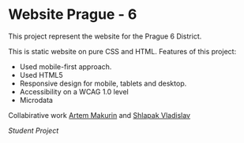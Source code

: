 # Website Prague - 6

This project represent the website for the Prague 6 District. 

This is static website on pure CSS and HTML.
Features of this project:
* Used mobile-first approach.
* Used HTML5
* Responsive design for mobile, tablets and desktop.
* Accessibility on a WCAG 1.0 level
* Microdata

Collabirative work <a href="https://about.me/mokrun">Artem Makurin</a> and <a href="https://www.linkedin.com/in/vladislavshlapak/">Shlapak Vladislav</a>

_Student Project_
